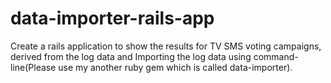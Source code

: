 # data-importer-rails-app
Create a rails application to show the results for TV SMS voting campaigns, derived from the log data and Importing the log data using command-line(Please use my another ruby gem which is called data-importer).
